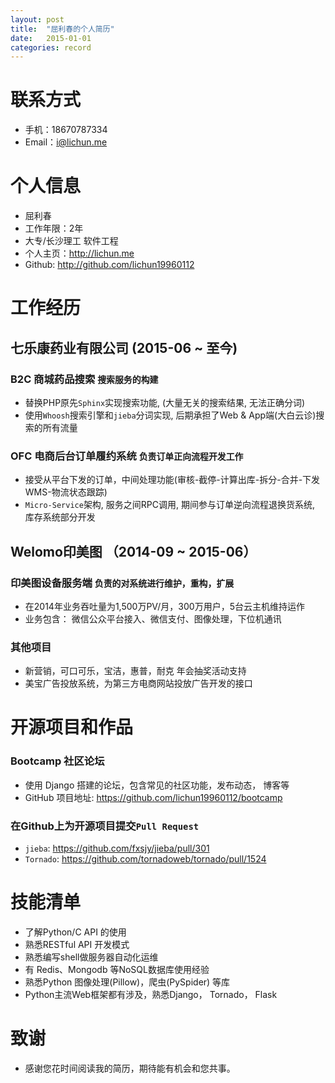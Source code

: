 ```yaml
---
layout: post
title:  "屈利春的个人简历"
date:   2015-01-01
categories: record
---
```


# 联系方式
- 手机：18670787334
- Email：i@lichun.me

# 个人信息
- 屈利春
- 工作年限：2年
- 大专/长沙理工 软件工程 
- 个人主页：<http://lichun.me>
- Github: <http://github.com/lichun19960112>

# 工作经历

## 七乐康药业有限公司 (2015-06 ~ 至今)

### B2C 商城药品搜索 `搜索服务的构建`
- 替换PHP原先`Sphinx`实现搜索功能, (大量无关的搜索结果, 无法正确分词)
- 使用`Whoosh`搜索引擎和`jieba`分词实现, 后期承担了Web & App端(大白云诊)搜索的所有流量

### OFC 电商后台订单履约系统 `负责订单正向流程开发工作`
- 接受从平台下发的订单，中间处理功能(审核-截停-计算出库-拆分-合并-下发WMS-物流状态跟踪)
- `Micro-Service`架构, 服务之间RPC调用, 期间参与订单逆向流程退换货系统, 库存系统部分开发


## Welomo印美图 （2014-09 ~ 2015-06）

### 印美图设备服务端 `负责的对系统进行维护，重构，扩展`
- 在2014年业务吞吐量为1,500万PV/月，300万用户，5台云主机维持运作
- 业务包含： 微信公众平台接入、微信支付、图像处理，下位机通讯

### 其他项目
* 新营销，可口可乐，宝洁，惠普，耐克 年会抽奖活动支持
* 美宝广告投放系统，为第三方电商网站投放广告开发的接口


# 开源项目和作品

### Bootcamp 社区论坛
* 使用 Django 搭建的论坛，包含常见的社区功能，发布动态， 博客等
* GitHub 项目地址: <https://github.com/lichun19960112/bootcamp>

### 在Github上为开源项目提交`Pull Request`
* `jieba`: <https://github.com/fxsjy/jieba/pull/301>
* `Tornado`: <https://github.com/tornadoweb/tornado/pull/1524>


# 技能清单
* 了解Python/C API 的使用
* 熟悉RESTful API 开发模式
* 熟悉编写shell做服务器自动化运维
* 有 Redis、Mongodb 等NoSQL数据库使用经验
* 熟悉Python 图像处理(Pillow)，爬虫(PySpider) 等库
* Python主流Web框架都有涉及，熟悉Django， Tornado， Flask


# 致谢
* 感谢您花时间阅读我的简历，期待能有机会和您共事。

